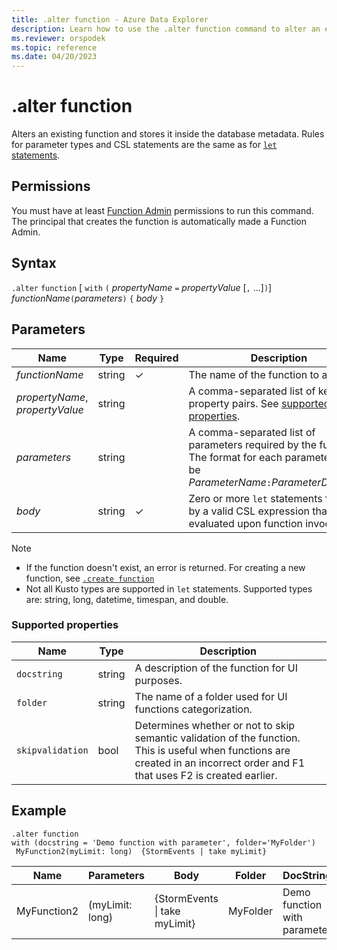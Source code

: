 ```yaml
---
title: .alter function - Azure Data Explorer
description: Learn how to use the .alter function command to alter an existing function.
ms.reviewer: orspodek
ms.topic: reference
ms.date: 04/20/2023
---
```

# .alter function

Alters an existing function and stores it inside the database metadata.
Rules for parameter types and CSL statements are the same as for [`let` statements](../query/letstatement.md).

## Permissions

You must have at least [Function Admin](../management/access-control/role-based-access-control.md) permissions to run this command. The principal that creates the function is automatically made a Function Admin.

## Syntax

`.alter` `function` [ `with` `(` *propertyName* `=` *propertyValue* [`,` ...]`)`] *functionName*`(`*parameters*`)` `{` *body* `}`

## Parameters

|Name|Type|Required|Description|
|--|--|--|--|
|*functionName* | string | &check; | The name of the function to alter.|
| *propertyName*, *propertyValue* | string | | A comma-separated list of key-value property pairs. See [supported properties](#supported-properties).|
|*parameters*  | string | | A comma-separated list of parameters required by the function. The format for each parameter must be *ParameterName*`:`*ParameterDataType*.|
|*body*| string | &check; | Zero or more `let` statements followed by a valid CSL expression that is evaluated upon function invocation.|

> [!NOTE]
>
> * If the function doesn't exist, an error is returned. For creating a new function, see [`.create function`](create-function.md)
> * Not all Kusto types are supported in `let` statements. Supported types are: string, long, datetime, timespan, and double.

### Supported properties

|Name|Type|Description|
|--|--|--|
|`docstring`|string|A description of the function for UI purposes.|
|`folder`|string|The name of a folder used for UI functions categorization.|
|`skipvalidation`|bool|Determines whether or not to skip semantic validation of the function. This is useful when functions are created in an incorrect order and F1 that uses F2 is created earlier.|

## Example

```kusto
.alter function
with (docstring = 'Demo function with parameter', folder='MyFolder')
 MyFunction2(myLimit: long)  {StormEvents | take myLimit}
```

|Name |Parameters |Body|Folder|DocString|
|---|---|---|---|---|
|MyFunction2 |(myLimit: long)| {StormEvents &#124; take myLimit}|MyFolder|Demo function with parameter|
